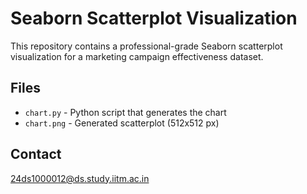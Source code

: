 # Seaborn Scatterplot Visualization

This repository contains a professional-grade Seaborn scatterplot visualization for a marketing campaign effectiveness dataset.

## Files
- `chart.py` - Python script that generates the chart
- `chart.png` - Generated scatterplot (512x512 px)

## Contact
24ds1000012@ds.study.iitm.ac.in
